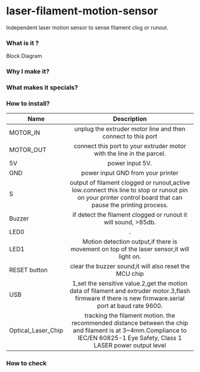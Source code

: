 # laser-filament-motion-sensor
Independent laser motion sensor to sense filament clog or runout.

### What is it ?
Block Diagram


### Why I make it?

### What makes it specials?


### How to install?

 Name     |      Description   
 -------- | :-----------:   
 MOTOR_IN     | unplug the extruder motor line and then connect to this port  
 MOTOR_OUT     | connect this port to your extruder motor with the line in the parcel.
 5V     | power input 5V.
 GND    | power input GND from your printer  
 S      | output of filament clogged or runout,active low.connect this line to stop or runout pin on your printer control board that can pause the printing process.
Buzzer  | if detect the filament clogged or runout it will sound, >85db.
 LED0     |  .
 LED1     | Motion detection output,if there is movement on top of the laser sensor,it will light on.
 RESET button     | clear the buzzer sound,it will also reset the MCU chip
 USB     | 1,set the sensitive value.2,get the motion data of filament and extruder motor.3,flash firmware if there is new firmware.serial port at baud rate 9600.
 Optical_Laser_Chip     | tracking the filament motion. the recommended distance between the chip and filament is at 3~4mm.Compliance to IEC/EN 60825-1 Eye Safety, Class 1 LASER power output level
 


### How to check


